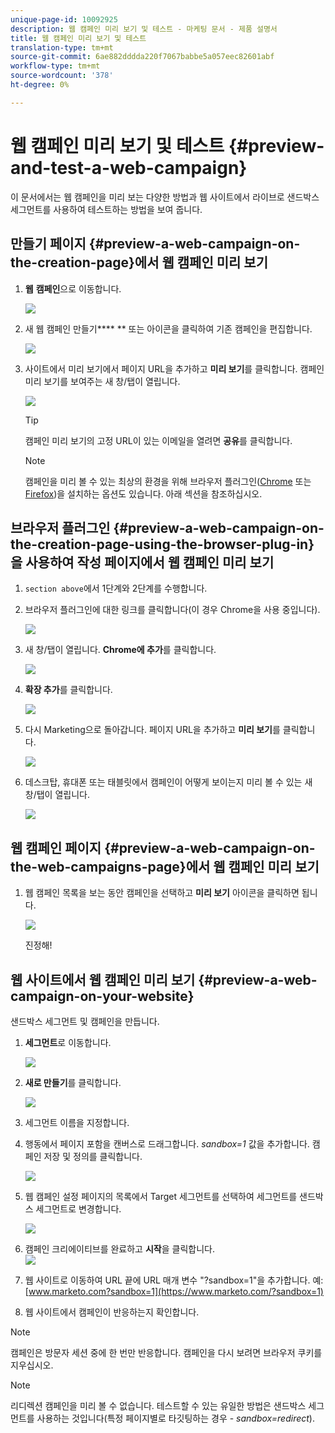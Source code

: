 ```yaml
---
unique-page-id: 10092925
description: 웹 캠페인 미리 보기 및 테스트 - 마케팅 문서 - 제품 설명서
title: 웹 캠페인 미리 보기 및 테스트
translation-type: tm+mt
source-git-commit: 6ae882dddda220f7067babbe5a057eec82601abf
workflow-type: tm+mt
source-wordcount: '378'
ht-degree: 0%

---
```



# 웹 캠페인 미리 보기 및 테스트 {#preview-and-test-a-web-campaign}

이 문서에서는 웹 캠페인을 미리 보는 다양한 방법과 웹 사이트에서 라이브로 샌드박스 세그먼트를 사용하여 테스트하는 방법을 보여 줍니다.

## 만들기 페이지 {#preview-a-web-campaign-on-the-creation-page}에서 웹 캠페인 미리 보기

1. **웹** **캠페인**&#x200B;으로 이동합니다.

   ![](assets/image2016-8-18-15-3a59-3a35.png)

1. 새 웹 캠페인 만들기**** ** 또는 아이콘을 클릭하여 기존 캠페인을 편집합니다.

   ![](assets/create-new-or-edit-web-campaign.png)

1. 사이트에서 미리 보기에서 페이지 URL을 추가하고 **미리 보기**&#x200B;를 클릭합니다. 캠페인 미리 보기를 보여주는 새 창/탭이 열립니다.

   ![](assets/three-1.png)

   >[!TIP]
   >
   >캠페인 미리 보기의 고정 URL이 있는 이메일을 열려면 **공유**&#x200B;를 클릭합니다.

   >[!NOTE]
   >
   >캠페인을 미리 볼 수 있는 최상의 환경을 위해 브라우저 플러그인([Chrome](https://chrome.google.com/webstore/detail/marketo-web-personalizati/ldiddonjplchallbngbccbfdfeldohkj) 또는 [Firefox](https://docs.marketo.com/display/docs/assets/mwp-0.0.0.8.xpi))을 설치하는 옵션도 있습니다. 아래 섹션을 참조하십시오.

## 브라우저 플러그인 {#preview-a-web-campaign-on-the-creation-page-using-the-browser-plug-in}을 사용하여 작성 페이지에서 웹 캠페인 미리 보기

1. `section above`에서 1단계와 2단계를 수행합니다.
1. 브라우저 플러그인에 대한 링크를 클릭합니다(이 경우 Chrome을 사용 중입니다).

   ![](assets/4-1.png)

1. 새 창/탭이 열립니다. **Chrome에 추가**&#x200B;를 클릭합니다.

   ![](assets/five.png)

1. **확장 추가**&#x200B;를 클릭합니다.

   ![](assets/six.png)

1. 다시 Marketing으로 돌아갑니다. 페이지 URL을 추가하고 **미리 보기**&#x200B;를 클릭합니다.

   ![](assets/seven.png)

1. 데스크탑, 휴대폰 또는 태블릿에서 캠페인이 어떻게 보이는지 미리 볼 수 있는 새 창/탭이 열립니다.

   ![](assets/campaign-preview.png)

## 웹 캠페인 페이지 {#preview-a-web-campaign-on-the-web-campaigns-page}에서 웹 캠페인 미리 보기

1. 웹 캠페인 목록을 보는 동안 캠페인을 선택하고 **미리 보기** 아이콘을 클릭하면 됩니다.

   ![](assets/web-campaigns-1-preview-hand.png)

   진정해!

## 웹 사이트에서 웹 캠페인 미리 보기 {#preview-a-web-campaign-on-your-website}

샌드박스 세그먼트 및 캠페인을 만듭니다.

1. **세그먼트**&#x200B;로 이동합니다.

   ![](assets/new-dropdown-segments-hand.jpg)

1. **새로 만들기**&#x200B;를 클릭합니다.

   ![](assets/image2015-9-10-10-3a42-3a39.png)

1. 세그먼트 이름을 지정합니다.
1. 행동에서 페이지 포함을 캔버스로 드래그합니다. *sandbox=1* 값을 추가합니다. 캠페인 저장 및 정의를 클릭합니다.

   ![](assets/segment.png)

1. 웹 캠페인 설정 페이지의 목록에서 Target 세그먼트를 선택하여 세그먼트를 샌드박스 세그먼트로 변경합니다.

   ![](assets/set-web-campaign-target-segment.jpg)

1. 캠페인 크리에이티브를 완료하고 **시작**&#x200B;을 클릭합니다.\
   ![](assets/click-launch.jpg)

1. 웹 사이트로 이동하여 URL 끝에 URL 매개 변수 &quot;?sandbox=1&quot;을 추가합니다. 예:[www.marketo.com?sandbox=1](https://www.marketo.com/?sandbox=1)
1. 웹 사이트에서 캠페인이 반응하는지 확인합니다.

>[!NOTE]
>
>캠페인은 방문자 세션 중에 한 번만 반응합니다. 캠페인을 다시 보려면 브라우저 쿠키를 지우십시오.

>[!NOTE]
>
>리디렉션 캠페인을 미리 볼 수 없습니다. 테스트할 수 있는 유일한 방법은 샌드박스 세그먼트를 사용하는 것입니다(특정 페이지별로 타깃팅하는 경우 - *sandbox=redirect*).

